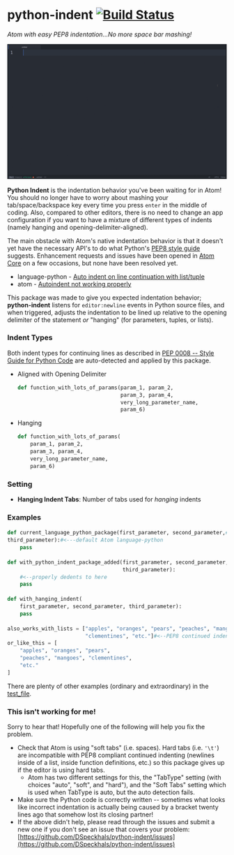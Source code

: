 # python-indent [![Build Status](https://travis-ci.org/DSpeckhals/python-indent.svg?branch=master)](https://travis-ci.org/DSpeckhals/python-indent)  

_Atom with easy PEP8 indentation...No more space bar mashing!_

![example of python-indent](https://raw.githubusercontent.com/DSpeckhals/python-indent/master/resources/img/python-indent-demonstration.gif)

__Python Indent__ is the indentation behavior you've been waiting for in Atom! You should no longer
have to worry about mashing your tab/space/backspace key every time you press `enter` in the middle
of coding. Also, compared to other editors, there is no need to change an app configuration if you
want to have a mixture of different types of indents (namely hanging and opening-delimiter-aligned).

The main obstacle with Atom's native indentation behavior is that it doesn't yet have the necessary
API's to do what Python's [PEP8 style guide](https://www.python.org/dev/peps/pep-0008/#indentation)
suggests. Enhancement requests and issues have been opened in [Atom Core](https://github.com/atom/atom)
on a few occasions, but none have been resolved yet.

- language-python - [Auto indent on line continuation with list/tuple](https://github.com/atom/language-python/issues/22)
- atom - [Autoindent not working properly](https://github.com/atom/atom/issues/6655)

This package was made to give you expected indentation behavior; __python-indent__ listens for
`editor:newline` events in Python source files, and when triggered, adjusts the indentation to
be lined up relative to the opening delimiter of the statement _or_ "hanging" (for parameters,
tuples, or lists).

### Indent Types
Both indent types for continuing lines as described in
[PEP 0008 -- Style Guide for Python Code](https://www.python.org/dev/peps/pep-0008/#indentation)
are auto-detected and applied by this package.

  - Aligned with Opening Delimiter

    ```python
    def function_with_lots_of_params(param_1, param_2,
                                     param_3, param_4,
                                     very_long_parameter_name,
                                     param_6)
    ```
  - Hanging

      ```python
      def function_with_lots_of_params(
          param_1, param_2,
          param_3, param_4,
          very_long_parameter_name,
          param_6)
      ```

### Setting
- __Hanging Indent Tabs__: Number of tabs used for _hanging_ indents

### Examples

```python
def current_language_python_package(first_parameter, second_parameter,#<newline>
third_parameter):#<---default Atom language-python
    pass

def with_python_indent_package_added(first_parameter, second_parameter,
                                     third_parameter):
    #<--properly dedents to here
    pass

def with_hanging_indent(
    first_parameter, second_parameter, third_parameter):
    pass

also_works_with_lists = ["apples", "oranges", "pears", "peaches", "mangoes",
                         "clementines", "etc."]#<--PEP8 continued indentation
or_like_this = [
    "apples", "oranges", "pears",
    "peaches", "mangoes", "clementines",
    "etc."
]

```

There are plenty of other examples (ordinary and extraordinary) in the
[test_file](https://github.com/DSpeckhals/python-indent/blob/master/spec/test_file.py).

### This isn't working for me!

Sorry to hear that! Hopefully one of the following will help you fix the problem.

* Check that Atom is using "soft tabs" (i.e. spaces). Hard tabs (i.e. `'\t'`) are incompatible with PEP8 compliant continued indenting (newlines inside of a list, inside function definitions, etc.) so this package gives up if the editor is using hard tabs.
    * Atom has two different settings for this, the "TabType" setting (with choices "auto", "soft", and "hard"), and the "Soft Tabs" setting which is used when TabType is auto, but the auto detection fails.
* Make sure the Python code is correctly written -- sometimes what looks like incorrect indentation is actually being caused by a bracket twenty lines ago that somehow lost its closing partner!
* If the above didn't help, please read through the issues and submit a new one if you don't see an issue that covers your problem: [https://github.com/DSpeckhals/python-indent/issues](https://github.com/DSpeckhals/python-indent/issues)
